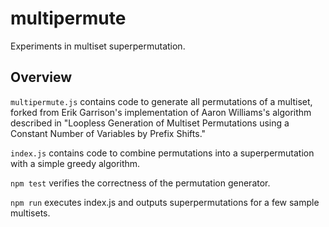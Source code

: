 # multipermute

Experiments in multiset superpermutation.

## Overview

`multipermute.js` contains code to generate all permutations of a multiset, forked from Erik Garrison's implementation of Aaron Williams's algorithm described in "Loopless Generation of Multiset Permutations using a Constant Number of Variables by Prefix Shifts."

`index.js` contains code to combine permutations into a superpermutation with a simple greedy algorithm.

`npm test` verifies the correctness of the permutation generator.

`npm run` executes index.js and outputs superpermutations for a few sample multisets.